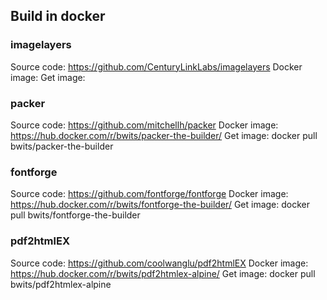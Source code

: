 ## Build in docker 

### imagelayers

Source code: https://github.com/CenturyLinkLabs/imagelayers
Docker image: 
Get image: 

### packer
Source code:   https://github.com/mitchellh/packer
Docker image:  https://hub.docker.com/r/bwits/packer-the-builder/
Get image:     docker pull bwits/packer-the-builder

### fontforge
Source code:   https://github.com/fontforge/fontforge
Docker image:  https://hub.docker.com/r/bwits/fontforge-the-builder/
Get image:     docker pull bwits/fontforge-the-builder

### pdf2htmlEX
Source code:   https://github.com/coolwanglu/pdf2htmlEX
Docker image:  https://hub.docker.com/r/bwits/pdf2htmlex-alpine/
Get image:     docker pull bwits/pdf2htmlex-alpine
